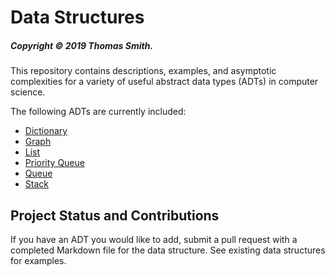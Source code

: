 # Data Structures
##### Copyright © 2019 Thomas Smith.
This repository contains descriptions, examples, and asymptotic complexities for
a variety of useful abstract data types (ADTs) in computer science.

The following ADTs are currently included:
 - [Dictionary](./dictionary.md)
 - [Graph](./graph.md)
 - [List](./list.md)
 - [Priority Queue](./priorityQueue.md)
 - [Queue](./queue.md)
 - [Stack](./stack.md)

## Project Status and Contributions
If you have an ADT you would like to add, submit a pull request with a completed
Markdown file for the data structure. See existing data structures for examples.

